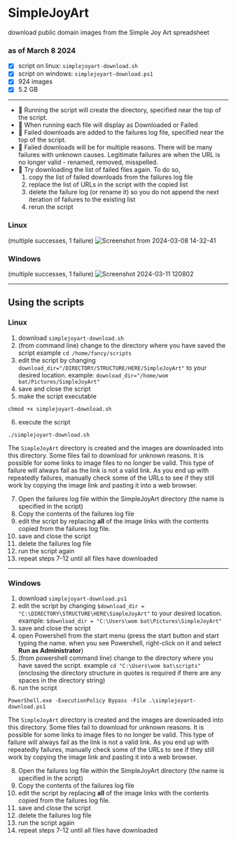 # SimpleJoyArt
download public domain images from the Simple Joy Art spreadsheet

### as of March 8 2024
- [X] script on linux: `simplejoyart-download.sh`
- [X] script on windows: `simplejoyart-download.ps1`
- [X] 924 images
- [X] 5.2 GB
---


- :blue_book: Running the script will create the directory, specified near the top of the script.
- :orange_book: When running each file will display as Downloaded or Failed
- :notebook: Failed downloads are added to the failures log file, specified near the top of the script.
- :closed_book: Failed downloads will be for multiple reasons. There will be many failures with unknown causes. Legitimate failures are when the URL is no longer valid - renamed, removed, misspelled.
- :notebook_with_decorative_cover: Try downloading the list of failed files again. To do so,
  1. copy the list of failed downloads from the failures log file
  2. replace the list of URLs in the script with the copied list
  3. delete the failure log (or rename it) so you do not append the next iteration of failures to the existing list
  4. rerun the script

### Linux
(multiple successes, 1 failure)
![Screenshot from 2024-03-08 14-32-41](https://github.com/chansizzle/SimpleJoyArt/assets/14916599/b1507630-e2b3-4578-a3ca-132e00a000db)


### Windows
(multiple successes, 1 failure)
![Screenshot 2024-03-11 120802](https://github.com/chansizzle/SimpleJoyArt/assets/14916599/545b72bc-5048-45f3-8e39-00d3e1ebba76)

---
## Using the scripts

### Linux

1. download `simplejoyart-download.sh`
2. (from command line) change to the directory where you have saved the script example `cd /home/fancy/scripts`
3. edit the script by changing `download_dir="/DIRECTORY/STRUCTURE/HERE/SimpleJoyArt"` to your desired location. example: `download_dir="/home/wom bat/Pictures/SimpleJoyArt"`
4. save and close the script
5. make the script executable
```
chmod +x simplejoyart-download.sh
```
6. execute the script
```
./simplejoyart-download.sh
```

The `SimpleJoyArt` directory is created and the images are downloaded into this directory.
Some files fail to download for unknown reasons. It is possible for some links to image files to no longer be valid. This type of failure will always fail as the link is not a valid link. As you end up with repeatedly failures, manually check some of the URLs to see if they still work by copying the image link and pasting it into a web browser.

7. Open the failures log file within the SimpleJoyArt directory (the name is specified in the script)
8. Copy the contents of the failures log file
9. edit the script by replacing **all** of the image links with the contents copied from the failures log file.
10. save and close the script
11. delete the failures log file
12. run the script again
13. repeat steps 7-12 until all files have downloaded
 


---
### Windows

1. download `simplejoyart-download.ps1`
2. edit the script by changing `$download_dir = "C:\DIRECTORY\STRUCTURE\HERE\SimpleJoyArt"` to your desired location. example: `$download_dir = "C:\Users\wom bat\Pictures\SimpleJoyArt"`
4. save and close the script
5. open Powershell from the start menu (press the start button and start typing the name. when you see Powershell, right-click on it and select **Run as Administrator**)
6. (from powershell command line) change to the directory where you have saved the script. example `cd "C:\Users\wom bat\scripts"` (enclosing the directory structure in quotes is required if there are any spaces in the directory string)
7. run the script
```
PowerShell.exe -ExecutionPolicy Bypass -File .\simplejoyart-download.ps1
```

The `SimpleJoyArt` directory is created and the images are downloaded into this directory.
Some files fail to download for unknown reasons. It is possible for some links to image files to no longer be valid. This type of failure will always fail as the link is not a valid link. As you end up with repeatedly failures, manually check some of the URLs to see if they still work by copying the image link and pasting it into a web browser.

8. Open the failures log file within the SimpleJoyArt directory (the name is specified in the script)
9. Copy the contents of the failures log file
10. edit the script by replacing **all** of the image links with the contents copied from the failures log file.
11. save and close the script
12. delete the failures log file
13. run the script again
14. repeat steps 7-12 until all files have downloaded
